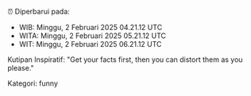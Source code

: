 ⏰ Diperbarui pada:
- WIB: Minggu, 2 Februari 2025 04.21.12 UTC
- WITA: Minggu, 2 Februari 2025 05.21.12 UTC
- WIT: Minggu, 2 Februari 2025 06.21.12 UTC

Kutipan Inspiratif:
"Get your facts first, then you can distort them as you please."


Kategori: funny

